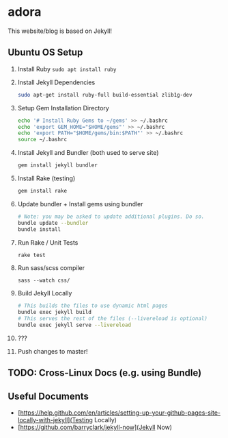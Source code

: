 # adora

This website/blog is based on Jekyll!

## Ubuntu OS Setup

1. Install Ruby `sudo apt install ruby`

2. Install Jekyll Dependencies

    ```bash
    sudo apt-get install ruby-full build-essential zlib1g-dev
    ```

3. Setup Gem Installation Directory

    ```bash
    echo '# Install Ruby Gems to ~/gems' >> ~/.bashrc
    echo 'export GEM_HOME="$HOME/gems"' >> ~/.bashrc
    echo 'export PATH="$HOME/gems/bin:$PATH"' >> ~/.bashrc
    source ~/.bashrc
    ```

4. Install Jekyll and Bundler (both used to serve site)

    ```bash
    gem install jekyll bundler
    ```

5. Install Rake (testing)

    ```bash
    gem install rake
    ```

6. Update bundler + Install gems using bundler

    ```bash
    # Note: you may be asked to update additional plugins. Do so.
    bundle update --bundler
    bundle install
    ```

7. Run Rake / Unit Tests

    ```bash
    rake test
    ```

8. Run sass/scss compiler

    ```cli
    sass --watch css/
    ```

9.  Build Jekyll Locally

    ```bash
    # This builds the files to use dynamic html pages
    bundle exec jekyll build
    # This serves the rest of the files (--livereload is optional)
    bundle exec jekyll serve --livereload
    ```

10. ???

11. Push changes to master!

## TODO: Cross-Linux Docs (e.g. using Bundle)

## Useful Documents

* [https://help.github.com/en/articles/setting-up-your-github-pages-site-locally-with-jekyll](Testing Locally)
* [https://github.com/barryclark/jekyll-now](Jekyll Now)
